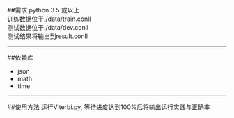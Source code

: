 ##需求
python 3.5 或以上  
训练数据位于./data/train.conll  
测试数据位于./data/dev.conll  
测试结果将输出到result.conll
***
##依赖库
* json 
* math 
* time
***
##使用方法
运行Viterbi.py, 等待进度达到100%后将输出运行实践与正确率